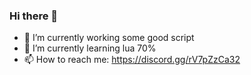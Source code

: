 ### Hi there 👋


- 🔭 I’m currently working some good script
- 🌱 I’m currently learning lua 70%
- 📫 How to reach me: https://discord.gg/rV7pZzCa32 


